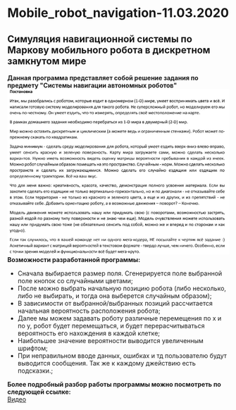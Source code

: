 # Mobile_robot_navigation-11.03.2020
## Симуляция навигационной системы по Маркову мобильного робота в дискретном замкнутом мире
**Данная программа представляет собой решение задания по предмету "Системы навигации автономных роботов"**  
![task](https://github.com/d1den/Mobile_robot_navigation-11.03.2020/blob/master/images/task.JPG?raw=true "task")  
**Возможности разработанной программы:**  
+ Сначала выбирается размер поля. Сгенерируется поле выбранной поле кнопок со случайными цветами;  
+ После можно выбрать начальную позицию робота (либо несколько, либо не выбирать, и тогда она выберется случайным образом);  
+ В зависимости от выбранной/выбранных позиций рассчитается начальная вероятность расположения робота;  
+ Далее мы можем задавать роботу различные перемещения по x и по y, робот будет перемещаться, и будет перерасчитываться вероятность его нахождения в каждой клетке;  
+ Наибольшее значение вероятности выводится увеличенным шрифтом;  
+ При неправильном вводе данных, ошибках и тд пользователю будут выводится сообщения. Так же к каждому джействию есть подсказки.;

**Более подробный разбор работы программы можно посмотреть по следующей ссылке:**  
[Видео](https://drive.google.com/file/d/1mdmHbS3gHLe0Jgnawo9S52Zv5JI6QxOA/view?usp=sharing)

